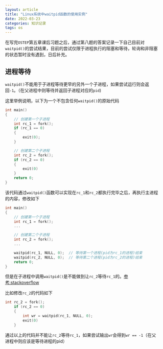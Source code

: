 ```yaml
---
layout: article
title: "Linux系统中waitpid函数的使用实例"
date: 2022-03-23
categories: 知识记录
tags: os
---
```


在写完`OSTEP`第五章课后习题之后，通过第八题的答案记录一下自己目前对`waitpid()`的尝试结果，目前的尝试仅限于进程执行的阻塞和等待，轮询和非阻塞的状态暂时没有遇到，日后补充。

## 进程等待

`waitpid()`不能用于子进程等待更早的另外一个子进程，如果尝试运行则会返回`-1`。（在父进程中则等待并返回子进程对应的`pid`)

这里举例说明，以下为一个不包含任何`waitpid()`的原始代码

```cpp
int main()
{
    // 创建第一个子进程
    int rc_1 = fork(); 
    if (rc_1 == 0)
    {
        exit(0);
    }

    // 创建第二个子进程
    int rc_2 = fork();
    if (rc_2 == 0)
    {
        exit(0)
    }
    return 0;
}
```

该代码通过`waitpid()`函数可以实现在`rc_1`和`rc_2`都执行完毕之后，再执行主进程的内容，修改如下

```cpp
int main()
{
    // 创建第一个子进程
    int rc_1 = fork();
    ...

    // 创建第二个子进程
    int rc_2 = fork();
    ...

    waitpid(rc_1, NULL, 0);  // 等待第一个进程(pid为rc_1的进程)结束
    waitpid(rc_2, NULL, 0);  // 等待第二个进程(pid为rc_2的进程)结束
    return 0;
}
```

但是在子进程中调用`waitpid()`是不能做到让`rc_2`等待`rc_1`的。[参考:stackoverflow](https://stackoverflow.com/questions/17330182/what-happens-if-i-use-wait-in-child-process)

比如修改`rc_2`的代码如下

```cpp
int rc_2 = fork();
    if (rc_2 == 0)
    {
        int wr = waitpid(rc_1, NULL, 0);
        exit(0)
    }
```

通过以上的代码并不能让`rc_2`等待`rc_1`，如果尝试输出`wr`会得到`wr == -1`（在父进程中则应该是等待进程的pid）
